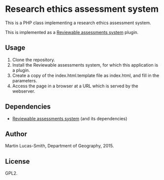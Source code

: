 Research ethics assessment system
=================================

This is a PHP class implementing a research ethics assessment system.

This is implemented as a [Reviewable assessments system](https://github.com/camunigeog/reviewable-assessments/) plugin.


Usage
-----

1. Clone the repository.
2. Install the Reviewable assessments system, for which this application is a plugin.
3. Create a copy of the index.html.template file as index.html, and fill in the parameters.
4. Access the page in a browser at a URL which is served by the webserver.


Dependencies
------------

* [Reviewable assessments system](https://github.com/camunigeog/reviewable-assessments/) (and its dependencies)


Author
------

Martin Lucas-Smith, Department of Geography, 2015.


License
-------

GPL2.

